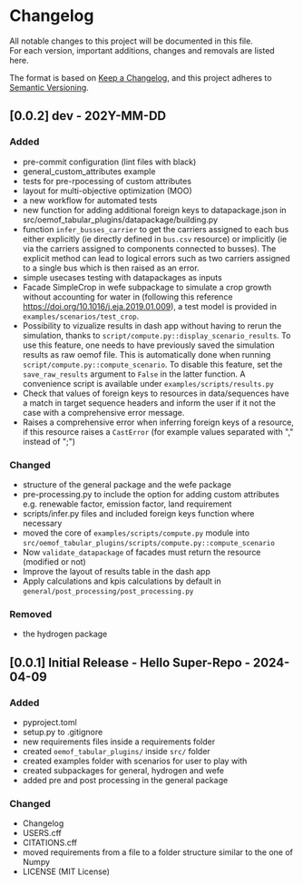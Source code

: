 # Changelog

All notable changes to this project will be documented in this file. <br>
For each version, important additions, changes and removals are listed here.

The format is based on [Keep a Changelog](https://keepachangelog.com/en/1.0.0/),
and this project adheres to [Semantic Versioning](https://semver.org/spec/v2.0.0.html).

## [0.0.2] dev - 202Y-MM-DD
### Added
- pre-commit configuration (lint files with black)
- general_custom_attributes example
- tests for pre-rpocessing of custom attributes
- layout for multi-objective optimization (MOO)
- a new workflow for automated tests
- new function for adding additional foreign keys to datapackage.json in src/oemof_tabular_plugins/datapackage/building.py
- function `infer_busses_carrier` to get the carriers assigned to each bus either explicitly (ie directly defined in `bus.csv` resource) or implicitly (ie via the carriers assigned to components connected to busses). The explicit method can lead to logical errors such as two carriers assigned to a single bus which is then raised as an error.
- simple usecases testing with datapackages as inputs
- Facade SimpleCrop in wefe subpackage to simulate a crop growth without accounting for water in (following this reference https://doi.org/10.1016/j.eja.2019.01.009), a test model is provided in `examples/scenarios/test_crop`.
- Possibility to vizualize results in dash app without having to rerun the simulation, thanks to `script/compute.py::display_scenario_results`. To use this feature, one needs to have previously saved the simulation results as raw oemof file. This is automatically done when running `script/compute.py::compute_scenario`. To disable this feature, set the `save_raw_results` argument to `False` in the latter function. A convenience script is available under `examples/scripts/results.py`
- Check that values of foreign keys to resources in data/sequences have a match in target sequence headers and inform the user if it not the case with a comprehensive error message.
- Raises a comprehensive error when inferring foreign keys of a resource, if this resource raises a `CastError` (for example values separated with "," instead of ";")

### Changed
- structure of the general package and the wefe package
- pre-processing.py to include the option for adding custom attributes e.g. renewable factor, emission factor, land requirement
- scripts/infer.py files and included foreign keys function where necessary
- moved the core of `examples/scripts/compute.py` module into `src/oemof_tabular_plugins/scripts/compute.py::compute_scenario`
- Now `validate_datapackage` of facades must return the resource (modified or not)
- Improve the layout of results table in the dash app
- Apply calculations and kpis calculations by default in `general/post_processing/post_processing.py`

### Removed
- the hydrogen package

## [0.0.1] Initial Release - Hello Super-Repo - 2024-04-09

### Added
- pyproject.toml
- setup.py to .gitignore
- new requirements files inside a requirements folder
- created `oemof_tabular_plugins/` inside `src/` folder
- created examples folder with scenarios for user to play with
- created subpackages for general, hydrogen and wefe
- added pre and post processing in the general package

### Changed
- Changelog
- USERS.cff
- CITATIONS.cff
- moved requirements from a file to a folder structure similar to the one of Numpy
- LICENSE (MIT License)
